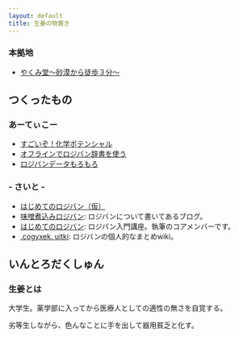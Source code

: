 ```yaml
---
layout: default
title: 生姜の物置き
---
```

### 本拠地

<ul class="big">
<li ><a href="http://yakumido.blogspot.jp/">やくみ堂～砂漠から徒歩３分～</a></li>
</ul>

## つくったもの 

### あーてぃこー 
<ul class="big">
<li><a href="article/chemicalp.html">すごいぞ！化学ポテンシャル</a></li>
<li ><a href="article/jbo_goldendict.html">オフラインでロジバン辞書を使う</a></li>
<li ><a href="article/jbo_file.html">ロジバンデータもろもろ</a></li>
</ul>

<h3 >- さいと - </h3>
<ul class="big">
<li><a href="/hajiloji/">はじめてのロジバン（仮）</a></li>
<li><a href="http://misonikomilojban.blogspot.jp/">味噌煮込みロジバン</a>: ロジバンについて書いてあるブログ。</li>
<li><a href="http://seesaawiki.jp/hajiloji/">はじめてのロジバン</a>: ロジバン入門講座。執筆のコアメンバーです。</li>
<li><a href="http://seesaawiki.jp/cog_xek/">.cogyxek. uitki</a>: ロジバンの個人的なまとめwiki。</li>
</ul>

<!--
<h3 >- じゃんく ぷよぐやむ -</h3>
<ul class="list1">
<li><a href="./js/canv.html">２つのバネに繋がれた物体の運動</a></li>
<li><a href="./js/randomass.html">ランダマス</a></li>
<li><a href="./js/crazyclock.html">crazy clock</a></li>
<li><a href="./js/mosaic.html">mosaic</a></li>
<li><a href="./js/cellautomata.html">ライフゲーム</a></li>
<li><a href="./js/ball.html">ボール</a></li>
<li><a href="./js/lifegame_mini.html">ライフゲーム - mini -</a></li>
<li><a href="./js/ball_att.html">ボールと戯れ</a></li>
<li><a href="./js/diffusion.html">拡散</a></li>
<li><a href="./js/turing.html">反応拡散方程式</a></li>
<li><a href=""></a></li>        
</ul>
-->

## いんとろだくしゅん

### 生姜とは
<div class="box">
<p>大学生。薬学部に入ってから医療人としての適性の無さを自覚する。</p>

<p>劣等生しながら、色んなことに手を出して器用貧乏と化す。</p></div>
